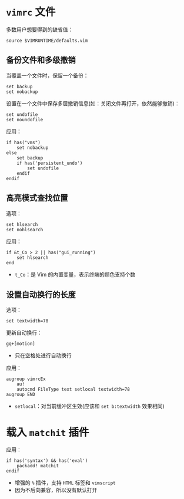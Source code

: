 # `vimrc` 文件

多数用户想要得到的缺省值：
```
source $VIMRUNTIME/defaults.vim
```

## 备份文件和多级撤销

当覆盖一个文件时，保留一个备份：
```
set backup
set nobackup
```

设置在一个文件中保存多层撤销信息(如：关闭文件再打开，依然能够撤销)：
```
set undofile
set noundofile
```

应用：
```
if has("vms")
    set nobackup
else
	set backup
	if has('persistent_undo')
		set undofile
	endif
endif
```

## 高亮模式查找位置

选项：
```
set hlsearch
set nohlsearch
```

应用：
```
if &t_Co > 2 || has("gui_running")
	set hlsearch
end
```
- `t_Co`：是 Vim 的内置变量，表示终端的颜色支持个数

## 设置自动换行的长度

选项：
```
set textwidth=78
```

更新自动换行：
```
gq+[motion]
```
- 只在空格处进行自动换行

应用：
```
augroup vimrcEx
	au!
	autocmd FileType text setlocal textwidth=78
augroup END
```
- `setlocal`：对当前缓冲区生效(应该和 `set b:textwidth` 效果相同)

# 载入 `matchit` 插件

应用：
```
if has('syntax') && has('eval')
	packadd! matchit
endif
```
- 增强的 `%` 插件，支持 `HTML` 标签和 `vimscript`
- 因为不后向兼容，所以没有默认打开